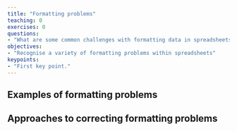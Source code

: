 ```yaml
---
title: "Formatting problems"
teaching: 0
exercises: 0
questions:
- "What are some common challenges with formatting data in spreadsheets and how can we avoid them?"
objectives:
- "Recognise a variety of formatting problems within spreadsheets"
keypoints:
- "First key point."
---
```


## Examples of formatting problems

## Approaches to correcting formatting problems
